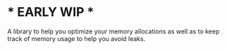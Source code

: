 # * EARLY WIP *

A library to help you optimize your memory allocations as well as to keep track of memory usage to help you avoid leaks.

